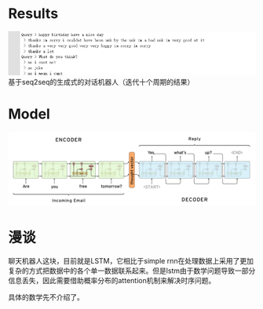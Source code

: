 # Results
![](./Imgs/chat.png)<br>
基于seq2seq的生成式的对话机器人（迭代十个周期的结果）

# Model
![](./Imgs/seq2seq.png)

# 漫谈
聊天机器人这块，目前就是LSTM，它相比于simple rnn在处理数据上采用了更加复杂的方式把数据中的各个单一数据联系起来。但是lstm由于数学问题导致一部分信息丢失，因此需要借助概率分布的attention机制来解决时序问题。

具体的数学先不介绍了。

